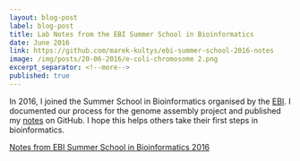 ```yaml
---
layout: blog-post
label: blog-post
title: Lab Notes from the EBI Summer School in Bioinformatics
date: June 2016
link: https://github.com/marek-kultys/ebi-summer-school-2016-notes
image: /img/posts/20-06-2016/e-coli-chromosome 2.png
excerpt_separator: <!--more-->
published: true
---
```


In 2016, I joined the Summer School in Bioinformatics organised by the <a href="https://www.ebi.ac.uk/">EBI</a>. I documented our process for the genome assembly project and published my <a href="https://github.com/marek-kultys/ebi-summer-school-2016-notes">notes</a> on GitHub. I hope this helps others take their first steps in bioinformatics.

<!--more-->

[Notes from EBI Summer School in Bioinformatics 2016](https://github.com/marek-kultys/ebi-summer-school-2016-notes)
